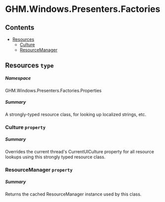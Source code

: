<a name='assembly'></a>
# GHM.Windows.Presenters.Factories

## Contents

- [Resources](#T-GHM.Windows.Presenters.Factories-Properties-Resources 'GHM.Windows.Presenters.Factories.Properties.Resources')
  - [Culture](#P-GHM.Windows.Presenters.Factories-Properties-Resources-Culture 'GHM.Windows.Presenters.Factories.Properties.Resources.Culture')
  - [ResourceManager](#P-GHM.Windows.Presenters.Factories-Properties-Resources-ResourceManager 'GHM.Windows.Presenters.Factories.Properties.Resources.ResourceManager')

<a name='T-GHM.Windows.Presenters.Factories-Properties-Resources'></a>
## Resources `type`

##### Namespace

GHM.Windows.Presenters.Factories.Properties

##### Summary

A strongly-typed resource class, for looking up localized strings, etc.

<a name='P-GHM.Windows.Presenters.Factories-Properties-Resources-Culture'></a>
### Culture `property`

##### Summary

Overrides the current thread's CurrentUICulture property for all
  resource lookups using this strongly typed resource class.

<a name='P-GHM.Windows.Presenters.Factories-Properties-Resources-ResourceManager'></a>
### ResourceManager `property`

##### Summary

Returns the cached ResourceManager instance used by this class.
